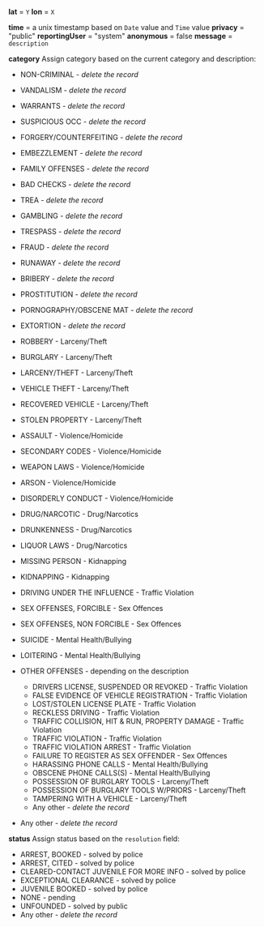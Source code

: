 **lat** = `Y`
**lon** = `X`

**time** = a unix timestamp based on `Date` value and `Time` value
**privacy** = "public"
**reportingUser** = "system"
**anonymous** = false
**message** = `description`

**category**
Assign category based on the current category and description:

* NON-CRIMINAL - *delete the record*
* VANDALISM - *delete the record*
* WARRANTS - *delete the record*
* SUSPICIOUS OCC - *delete the record*
* FORGERY/COUNTERFEITING - *delete the record*
* EMBEZZLEMENT - *delete the record*
* FAMILY OFFENSES - *delete the record*
* BAD CHECKS - *delete the record*
* TREA - *delete the record*
* GAMBLING - *delete the record*
* TRESPASS - *delete the record*
* FRAUD - *delete the record*
* RUNAWAY - *delete the record*
* BRIBERY - *delete the record*
* PROSTITUTION - *delete the record*
* PORNOGRAPHY/OBSCENE MAT - *delete the record*
* EXTORTION - *delete the record*

* ROBBERY - Larceny/Theft
* BURGLARY - Larceny/Theft
* LARCENY/THEFT - Larceny/Theft
* VEHICLE THEFT - Larceny/Theft
* RECOVERED VEHICLE - Larceny/Theft
* STOLEN PROPERTY - Larceny/Theft

* ASSAULT - Violence/Homicide
* SECONDARY CODES - Violence/Homicide
* WEAPON LAWS - Violence/Homicide
* ARSON - Violence/Homicide
* DISORDERLY CONDUCT - Violence/Homicide

* DRUG/NARCOTIC - Drug/Narcotics
* DRUNKENNESS - Drug/Narcotics
* LIQUOR LAWS - Drug/Narcotics

* MISSING PERSON - Kidnapping
* KIDNAPPING - Kidnapping

* DRIVING UNDER THE INFLUENCE - Traffic Violation

* SEX OFFENSES, FORCIBLE - Sex Offences
* SEX OFFENSES, NON FORCIBLE - Sex Offences

* SUICIDE - Mental Health/Bullying
* LOITERING - Mental Health/Bullying

* OTHER OFFENSES - depending on the description
  * DRIVERS LICENSE, SUSPENDED OR REVOKED - Traffic Violation
  * FALSE EVIDENCE OF VEHICLE REGISTRATION - Traffic Violation
  * LOST/STOLEN LICENSE PLATE - Traffic Violation
  * RECKLESS DRIVING - Traffic Violation
  * TRAFFIC COLLISION, HIT & RUN, PROPERTY DAMAGE - Traffic Violation
  * TRAFFIC VIOLATION - Traffic Violation
  * TRAFFIC VIOLATION ARREST - Traffic Violation
  * FAILURE TO REGISTER AS SEX OFFENDER - Sex Offences
  * HARASSING PHONE CALLS - Mental Health/Bullying
  * OBSCENE PHONE CALLS(S) - Mental Health/Bullying
  * POSSESSION OF BURGLARY TOOLS - Larceny/Theft
  * POSSESSION OF BURGLARY TOOLS W/PRIORS - Larceny/Theft
  * TAMPERING WITH A VEHICLE - Larceny/Theft
  * Any other - *delete the record*

* Any other - *delete the record*

**status**
Assign status based on the `resolution` field:
* ARREST, BOOKED - solved by police
* ARREST, CITED - solved by police
* CLEARED-CONTACT JUVENILE FOR MORE INFO - solved by police
* EXCEPTIONAL CLEARANCE - solved by police
* JUVENILE BOOKED - solved by police
* NONE - pending
* UNFOUNDED - solved by public
* Any other - *delete the record*